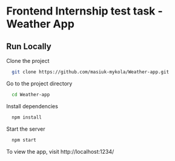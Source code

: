 # Frontend Internship test task - Weather App

## Run Locally

Clone the project

```bash
  git clone https://github.com/masiuk-mykola/Weather-app.git
```

Go to the project directory

```bash
  cd Weather-app
```

Install dependencies

```bash
  npm install
```

Start the server

```bash
  npm start
```

To view the app, visit http://localhost:1234/
